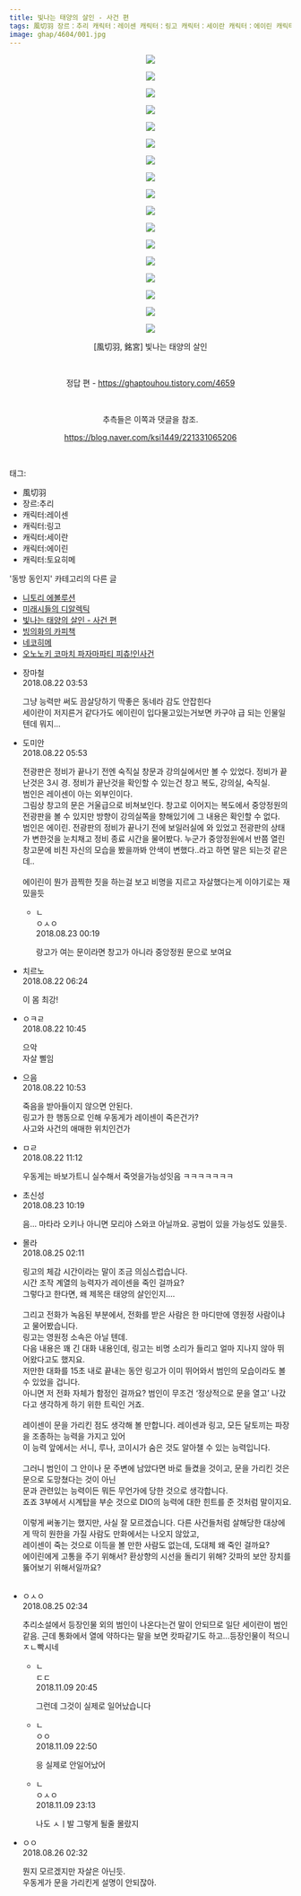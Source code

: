 ```yaml
---
title: 빛나는 태양의 살인 - 사건 편
tags: 風切羽 장르：추리 캐릭터：레이센 캐릭터：링고 캐릭터：세이란 캐릭터：에이린 캐릭터：토요히메 銘宮 동방_동인지
image: ghap/4604/001.jpg
---
```

<div class="article">
<p style="text-align: center; clear: none; float: none;"><img src="{{ site.nasurl }}/ghap/4604/001.jpg"/></p>
<p style="text-align: center; clear: none; float: none;"><img src="{{ site.nasurl }}/ghap/4604/002.jpg"/></p>
<p style="text-align: center; clear: none; float: none;"><img src="{{ site.nasurl }}/ghap/4604/003.jpg"/></p>
<p style="text-align: center; clear: none; float: none;"><img src="{{ site.nasurl }}/ghap/4604/004.jpg"/></p>
<p style="text-align: center; clear: none; float: none;"><img src="{{ site.nasurl }}/ghap/4604/005.jpg"/></p>
<p style="text-align: center; clear: none; float: none;"><img src="{{ site.nasurl }}/ghap/4604/006.jpg"/></p>
<p style="text-align: center; clear: none; float: none;"><img src="{{ site.nasurl }}/ghap/4604/007.jpg"/></p>
<p style="text-align: center; clear: none; float: none;"><img src="{{ site.nasurl }}/ghap/4604/008.jpg"/></p>
<p style="text-align: center; clear: none; float: none;"><img src="{{ site.nasurl }}/ghap/4604/009.jpg"/></p>
<p style="text-align: center; clear: none; float: none;"><img src="{{ site.nasurl }}/ghap/4604/010.jpg"/></p>
<p style="text-align: center; clear: none; float: none;"><img src="{{ site.nasurl }}/ghap/4604/011.jpg"/></p>
<p style="text-align: center; clear: none; float: none;"><img src="{{ site.nasurl }}/ghap/4604/012.jpg"/></p>
<p style="text-align: center; clear: none; float: none;"><img src="{{ site.nasurl }}/ghap/4604/013.jpg"/></p>
<p style="text-align: center; clear: none; float: none;"><img src="{{ site.nasurl }}/ghap/4604/014.jpg"/></p>
<p style="text-align: center; clear: none; float: none;"><img src="{{ site.nasurl }}/ghap/4604/015.jpg"/></p>
<p style="text-align: center; clear: none; float: none;"><img src="{{ site.nasurl }}/ghap/4604/016.jpg"/></p>
<p style="text-align: center; clear: none; float: none;"><img src="{{ site.nasurl }}/ghap/4604/017.jpg"/></p>
<p style="text-align: center; clear: none; float: none;">[風切羽, 銘宮] 빛나는 태양의 살인</p>
<p style="text-align: center; clear: none; float: none;"><br/></p>
<p style="text-align: center; clear: none; float: none;">정답 편 - <a class="tx-link" href="https://ghaptouhou.tistory.com/4659" target="_blank">https://ghaptouhou.tistory.com/4659</a></p>
<p style="text-align: center; clear: none; float: none;"><br/></p>
<p style="text-align: center; clear: none; float: none;">추측들은 이쪽과 댓글을 참조.</p>
<p style="text-align: center; clear: none; float: none;"><a class="tx-link" href="https://blog.naver.com/ksi1449/221331065206" target="_blank">https://blog.naver.com/ksi1449/221331065206</a></p>
<p><br/></p>
</div><div class="tagTrail">
<p>태그: </p>
<ul>
<li>風切羽</li>
<li>장르:추리</li>
<li>캐릭터:레이센</li>
<li>캐릭터:링고</li>
<li>캐릭터:세이란</li>
<li>캐릭터:에이린</li>
<li>캐릭터:토요히메</li>
</ul>
</div><div class="another">
<p>'동방 동인지' 카테고리의 다른 글</p>
<ul>
<li><a href="/2018-08-23-ghap_4609">니토리 에볼루션</a></li>
<li><a href="/2018-08-22-ghap_4605">미래시들의 디알렉틱</a></li>
<li><a href="/2018-08-22-ghap_4604">빛나는 태양의 살인 - 사건 편</a></li>
<li><a href="/2018-08-21-ghap_4603">빙의화의 카피책</a></li>
<li><a href="/2018-08-21-ghap_4602">네코히메</a></li>
<li><a href="/2018-08-16-ghap_4599">오노노키 코마치 파자마파티 피츄!인사건</a></li>
</ul>
</div><div class="cb_module cb_fluid">
<div class="cb_wrt cb_profile">
<div class="comment">
<ul>
<li class="cb_thumb_off" id="comment15314382">
<div class="cb_comment_area">
<div class="cb_info_area">
<div class="cb_section">
<span class="cb_nick_name">장마철</span>
</div>
<div class="cb_section">
<span class="cb_date">2018.08.22 03:53 </span>
</div>
</div>
<div class="cb_dsc_comment">
<p class="cb_dsc">
											그냥 능력만 써도 끔살당하기 딱좋은 동네라 감도 안잡힌다<br/>
세이란이 저지른거 같다가도 에이린이 입다물고있는거보면 카구야 급 되는 인물일텐데 뭐지...
										</p>
</div>
</div></li>
<li class="cb_thumb_off" id="comment15314434">
<div class="cb_comment_area">
<div class="cb_info_area">
<div class="cb_section">
<span class="cb_nick_name">도미안</span>
</div>
<div class="cb_section">
<span class="cb_date">2018.08.22 05:53 </span>
</div>
</div>
<div class="cb_dsc_comment">
<p class="cb_dsc">
											전광판은 정비가 끝나기 전엔 숙직실 창문과 강의실에서만 볼 수 있었다. 정비가 끝난것은 3시 경. 정비가 끝난것을 확인할 수 있는건 창고 복도, 강의실, 숙직실.<br/>
범인은 레이센이 아는 외부인이다.<br/>
그림상 창고의 문은 거울급으로 비쳐보인다. 창고로 이어지는 복도에서 중앙정원의 전광판을 볼 수 있지만 방향이 강의실쪽을 향해있기에 그 내용은 확인할 수 없다.<br/>
범인은 에이린. 전광판의 정비가 끝나기 전에 보일러실에 와 있었고 전광판의 상태가 변한것을 눈치채고 정비 종료 시간을 물어봤다. 누군가 중앙정원에서 반쯤 열린 창고문에 비친 자신의 모습을 봤을까봐 안색이 변했다..라고 하면 말은 되는것 같은데..<br/>
<br/>
에이린이 뭔가 끔찍한 짓을 하는걸 보고 비명을 지르고 자살했다는게 이야기로는 재밌을듯
										</p>
</div>
<ul>
<li class="cb_thumb_off" id="comment15315085">
<span class="cb_bu_subnode">ㄴ</span>
<div class="cb_comment_area">
<div class="cb_info_area">
<div class="cb_section">
<span class="cb_nick_name">ㅇㅅㅇ</span>
</div>
<div class="cb_section">
<span class="cb_date">2018.08.23 00:19 </span>
</div>
</div>
<div class="cb_dsc_comment">
<p class="cb_dsc">
																랑고가 여는 문이라면 창고가 아니라 중앙정원 문으로 보여요
															</p>
</div>
</div>
</li>
</ul>
</div></li>
<li class="cb_thumb_off" id="comment15314448">
<div class="cb_comment_area">
<div class="cb_info_area">
<div class="cb_section">
<span class="cb_nick_name">치르노</span>
</div>
<div class="cb_section">
<span class="cb_date">2018.08.22 06:24 </span>
</div>
</div>
<div class="cb_dsc_comment">
<p class="cb_dsc">
											이 몸 최강!
										</p>
</div>
</div></li>
<li class="cb_thumb_off" id="comment15314580">
<div class="cb_comment_area">
<div class="cb_info_area">
<div class="cb_section">
<span class="cb_nick_name">ㅇㅋㄹ</span>
</div>
<div class="cb_section">
<span class="cb_date">2018.08.22 10:45 </span>
</div>
</div>
<div class="cb_dsc_comment">
<p class="cb_dsc">
											으악<br/>
자살 삘임
										</p>
</div>
</div></li>
<li class="cb_thumb_off" id="comment15314588">
<div class="cb_comment_area">
<div class="cb_info_area">
<div class="cb_section">
<span class="cb_nick_name">으음</span>
</div>
<div class="cb_section">
<span class="cb_date">2018.08.22 10:53 </span>
</div>
</div>
<div class="cb_dsc_comment">
<p class="cb_dsc">
											죽음을 받아들이지 않으면 안된다.<br/>
링고가 한 행동으로 인해 우동게가 레이센이 죽은건가?<br/>
사고와 사건의 애매한 위치인건가
										</p>
</div>
</div></li>
<li class="cb_thumb_off" id="comment15314612">
<div class="cb_comment_area">
<div class="cb_info_area">
<div class="cb_section">
<span class="cb_nick_name">ㅁㄹ</span>
</div>
<div class="cb_section">
<span class="cb_date">2018.08.22 11:12 </span>
</div>
</div>
<div class="cb_dsc_comment">
<p class="cb_dsc">
											우동게는 바보가트니 실수해서 죽엇을가능성잇음 ㅋㅋㅋㅋㅋㅋㅋ
										</p>
</div>
</div></li>
<li class="cb_thumb_off" id="comment15315397">
<div class="cb_comment_area">
<div class="cb_info_area">
<div class="cb_section">
<span class="cb_nick_name">초신성</span>
</div>
<div class="cb_section">
<span class="cb_date">2018.08.23 10:19 </span>
</div>
</div>
<div class="cb_dsc_comment">
<p class="cb_dsc">
											음... 마타라 오키나 아니면 모리야 스와코 아닐까요. 공범이 있을 가능성도 있을듯.
										</p>
</div>
</div></li>
<li class="cb_thumb_off" id="comment15316891">
<div class="cb_comment_area">
<div class="cb_info_area">
<div class="cb_section">
<span class="cb_nick_name">몰라</span>
</div>
<div class="cb_section">
<span class="cb_date">2018.08.25 02:11 </span>
</div>
</div>
<div class="cb_dsc_comment">
<p class="cb_dsc">
											링고의 체감 시간이라는 말이 조금 의심스럽습니다.<br/>
시간 조작 계열의 능력자가 레이센을 죽인 걸까요?<br/>
그렇다고 한다면, 왜 제목은 태양의 살인인지....<br/>
<br/>
그리고 전화가 녹음된 부분에서, 전화를 받은 사람은 한 마디만에 영원정 사람이냐고 물어봤습니다.<br/>
링고는 영원정 소속은 아닐 텐데.<br/>
다음 내용은 꽤 긴 대화 내용인데, 링고는 비명 소리가 들리고 얼마 지나지 않아 뛰어왔다고도 했지요.<br/>
저만한 대화를 15초 내로 끝내는 동안 링고가 이미 뛰어와서 범인의 모습이라도 볼 수 있었을 겁니다.<br/>
아니면 저 전화 자체가 함정인 걸까요? 범인이 무조건 ‘정상적으로 문을 열고’ 나갔다고 생각하게 하기 위한 트릭인 거죠.<br/>
<br/>
레이센이 문을 가리킨 점도 생각해 볼 만합니다. 레이센과 링고, 모든 달토끼는 파장을 조종하는 능력을 가지고 있어<br/>
이 능력 앞에서는 서니, 루나, 코이시가 숨은 것도 알아챌 수 있는 능력입니다.<br/>
<br/>
그러니 범인이 그 안이나 문 주변에 남았다면 바로 들켰을 것이고, 문을 가리킨 것은 문으로 도망쳤다는 것이 아닌<br/>
문과 관련있는 능력이든 뭐든 무언가에 당한 것으로 생각합니다.<br/>
죠죠 3부에서 시계탑을 부순 것으로 DIO의 능력에 대한 힌트를 준 것처럼 말이지요.<br/>
<br/>
이렇게 써놓기는 했지만, 사실 잘 모르겠습니다. 다른 사건들처럼 살해당한 대상에게 딱히 원한을 가질 사람도 만화에서는 나오지 않았고,<br/>
레이센이 죽는 것으로 이득을 볼 만한 사람도 없는데, 도대체 왜 죽인 걸까요?<br/>
에이린에게 고통을 주기 위해서? 환상향의 시선을 돌리기 위해? 갓파의 보안 장치를 뚫어보기 위해서일까요?<br/>
<br/>
</p>
</div>
</div></li>
<li class="cb_thumb_off" id="comment15316906">
<div class="cb_comment_area">
<div class="cb_info_area">
<div class="cb_section">
<span class="cb_nick_name">ㅇㅅㅇ</span>
</div>
<div class="cb_section">
<span class="cb_date">2018.08.25 02:34 </span>
</div>
</div>
<div class="cb_dsc_comment">
<p class="cb_dsc">
											추리소설에서 등장인물 외의 범인이 나온다는건 말이 안되므로 일단 세이란이 범인같음. 근데 통화에서 열에 약하다는 말을 보면 캇파같기도 하고...등장인물이 적으니 ㅈㄴ빡시네
										</p>
</div>
<ul>
<li class="cb_thumb_off" id="comment15370734">
<span class="cb_bu_subnode">ㄴ</span>
<div class="cb_comment_area">
<div class="cb_info_area">
<div class="cb_section">
<span class="cb_nick_name">ㄷㄷ</span>
</div>
<div class="cb_section">
<span class="cb_date">2018.11.09 20:45 </span>
</div>
</div>
<div class="cb_dsc_comment">
<p class="cb_dsc">
																그런데 그것이 실제로 일어났습니다
															</p>
</div>
</div>
</li>
<li class="cb_thumb_off" id="comment15370830">
<span class="cb_bu_subnode">ㄴ</span>
<div class="cb_comment_area">
<div class="cb_info_area">
<div class="cb_section">
<span class="cb_nick_name">ㅇㅇ</span>
</div>
<div class="cb_section">
<span class="cb_date">2018.11.09 22:50 </span>
</div>
</div>
<div class="cb_dsc_comment">
<p class="cb_dsc">
																응 실제로 안일어났어
															</p>
</div>
</div>
</li>
<li class="cb_thumb_off" id="comment15370844">
<span class="cb_bu_subnode">ㄴ</span>
<div class="cb_comment_area">
<div class="cb_info_area">
<div class="cb_section">
<span class="cb_nick_name">ㅇㅅㅇ</span>
</div>
<div class="cb_section">
<span class="cb_date">2018.11.09 23:13 </span>
</div>
</div>
<div class="cb_dsc_comment">
<p class="cb_dsc">
																나도 ㅅㅣ발 그렇게 될줄 몰랐지
															</p>
</div>
</div>
</li>
</ul>
</div></li>
<li class="cb_thumb_off" id="comment15317608">
<div class="cb_comment_area">
<div class="cb_info_area">
<div class="cb_section">
<span class="cb_nick_name">ㅇㅇ</span>
</div>
<div class="cb_section">
<span class="cb_date">2018.08.26 02:32 </span>
</div>
</div>
<div class="cb_dsc_comment">
<p class="cb_dsc">
											뭔지 모르겠지만 자살은 아닌듯.<br/>
우동게가 문을 가리킨게 설명이 안되잖아.
										</p>
</div>
</div></li>
</ul>
</div>
</div><!-- commentList close -->
</div>